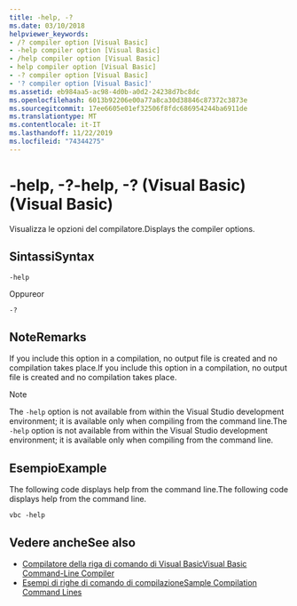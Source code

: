 ```yaml
---
title: -help, -?
ms.date: 03/10/2018
helpviewer_keywords:
- /? compiler option [Visual Basic]
- -help compiler option [Visual Basic]
- /help compiler option [Visual Basic]
- help compiler option [Visual Basic]
- -? compiler option [Visual Basic]
- '? compiler option [Visual Basic]'
ms.assetid: eb984aa5-ac98-4d0b-a0d2-24238d7bc8dc
ms.openlocfilehash: 6013b92206e00a77a8ca30d38846c87372c3873e
ms.sourcegitcommit: 17ee6605e01ef32506f8fdc686954244ba6911de
ms.translationtype: MT
ms.contentlocale: it-IT
ms.lasthandoff: 11/22/2019
ms.locfileid: "74344275"
---
```

# <a name="-help---visual-basic"></a><span data-ttu-id="d1689-102">-help, -?</span><span class="sxs-lookup"><span data-stu-id="d1689-102">-help, -?</span></span> <span data-ttu-id="d1689-103">(Visual Basic)</span><span class="sxs-lookup"><span data-stu-id="d1689-103">(Visual Basic)</span></span>
<span data-ttu-id="d1689-104">Visualizza le opzioni del compilatore.</span><span class="sxs-lookup"><span data-stu-id="d1689-104">Displays the compiler options.</span></span>  
  
## <a name="syntax"></a><span data-ttu-id="d1689-105">Sintassi</span><span class="sxs-lookup"><span data-stu-id="d1689-105">Syntax</span></span>  
  
```console  
-help  
```

<span data-ttu-id="d1689-106">Oppure</span><span class="sxs-lookup"><span data-stu-id="d1689-106">or</span></span>  

```console
-?  
```  
  
## <a name="remarks"></a><span data-ttu-id="d1689-107">Note</span><span class="sxs-lookup"><span data-stu-id="d1689-107">Remarks</span></span>  
 <span data-ttu-id="d1689-108">If you include this option in a compilation, no output file is created and no compilation takes place.</span><span class="sxs-lookup"><span data-stu-id="d1689-108">If you include this option in a compilation, no output file is created and no compilation takes place.</span></span>  
  
> [!NOTE]
> <span data-ttu-id="d1689-109">The `-help` option is not available from within the Visual Studio development environment; it is available only when compiling from the command line.</span><span class="sxs-lookup"><span data-stu-id="d1689-109">The `-help` option is not available from within the Visual Studio development environment; it is available only when compiling from the command line.</span></span>  
  
## <a name="example"></a><span data-ttu-id="d1689-110">Esempio</span><span class="sxs-lookup"><span data-stu-id="d1689-110">Example</span></span>  
 <span data-ttu-id="d1689-111">The following code displays help from the command line.</span><span class="sxs-lookup"><span data-stu-id="d1689-111">The following code displays help from the command line.</span></span>  
  
```console  
vbc -help  
```  
  
## <a name="see-also"></a><span data-ttu-id="d1689-112">Vedere anche</span><span class="sxs-lookup"><span data-stu-id="d1689-112">See also</span></span>

- [<span data-ttu-id="d1689-113">Compilatore della riga di comando di Visual Basic</span><span class="sxs-lookup"><span data-stu-id="d1689-113">Visual Basic Command-Line Compiler</span></span>](../../../visual-basic/reference/command-line-compiler/index.md)
- [<span data-ttu-id="d1689-114">Esempi di righe di comando di compilazione</span><span class="sxs-lookup"><span data-stu-id="d1689-114">Sample Compilation Command Lines</span></span>](../../../visual-basic/reference/command-line-compiler/sample-compilation-command-lines.md)
